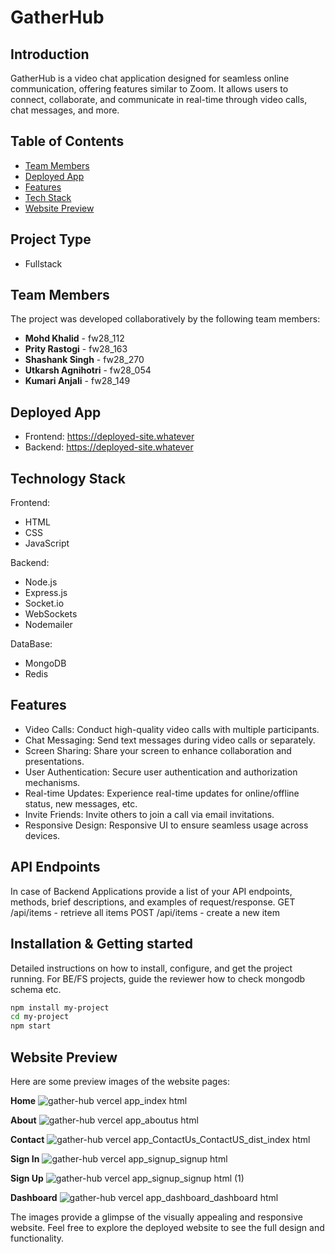 # GatherHub

## Introduction
GatherHub is a video chat application designed for seamless online communication, offering features similar to Zoom. It allows users to connect, collaborate, and communicate in real-time through video calls, chat messages, and more.

## Table of Contents
- [Team Members](#team-members)
- [Deployed App](#deployed-app)
- [Features](#features)
- [Tech Stack](#technology-stack)
- [Website Preview](#website-preview)

## Project Type
- Fullstack

## Team Members
The project was developed collaboratively by the following team members:

- **Mohd Khalid** -  fw28_112
- **Prity Rastogi** -  fw28_163
- **Shashank Singh** - fw28_270
- **Utkarsh Agnihotri** -  fw28_054
- **Kumari Anjali** - fw28_149

## Deployed App
- Frontend: https://deployed-site.whatever
- Backend: https://deployed-site.whatever
 
## Technology Stack
Frontend:
- HTML
- CSS
- JavaScript

Backend:
- Node.js
- Express.js
- Socket.io
- WebSockets
- Nodemailer

DataBase:
- MongoDB
- Redis

## Features

- Video Calls: Conduct high-quality video calls with multiple participants.
- Chat Messaging: Send text messages during video calls or separately.
- Screen Sharing: Share your screen to enhance collaboration and presentations.
- User Authentication: Secure user authentication and authorization mechanisms.
- Real-time Updates: Experience real-time updates for online/offline status, new messages, etc.
- Invite Friends: Invite others to join a call via email invitations.
- Responsive Design: Responsive UI to ensure seamless usage across devices.

## API Endpoints
In case of Backend Applications provide a list of your API endpoints, methods, brief descriptions, and examples of request/response.
GET /api/items - retrieve all items
POST /api/items - create a new item

## Installation & Getting started
Detailed instructions on how to install, configure, and get the project running. For BE/FS projects, guide the reviewer how to check mongodb schema etc.

```bash
npm install my-project
cd my-project
npm start
```

## Website Preview
Here are some preview images of the website pages:

**Home**
![gather-hub vercel app_index html]()

**About**
![gather-hub vercel app_aboutus html]()

**Contact**
![gather-hub vercel app_ContactUs_ContactUS_dist_index html]()

**Sign In**
![gather-hub vercel app_signup_signup html]()

**Sign Up**
![gather-hub vercel app_signup_signup html (1)]()

**Dashboard**
![gather-hub vercel app_dashboard_dashboard html]()





The images provide a glimpse of the visually appealing and responsive website. Feel free to explore the deployed website to see the full design and functionality.
